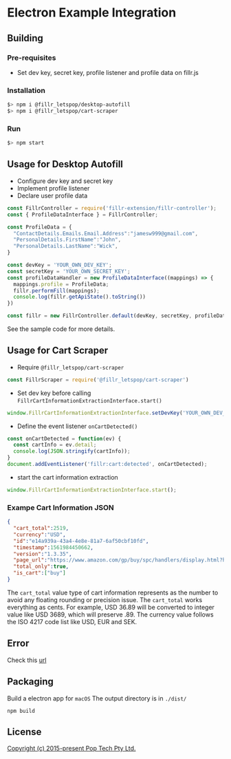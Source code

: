 # Electron Example Integration

## Building

### Pre-requisites

- Set dev key, secret key, profile listener and profile data on fillr.js

### Installation

```bash
$> npm i @fillr_letspop/desktop-autofill
$> npm i @fillr_letspop/cart-scraper
```

### Run

```bash
$> npm start
```

## Usage for Desktop Autofill

- Configure dev key and secret key
- Implement profile listener
- Declare user profile data

```javascript
const FillrController = require('fillr-extension/fillr-controller');
const { ProfileDataInterface } = FillrController;

const ProfileData = {
  "ContactDetails.Emails.Email.Address":"jamesw999@gmail.com",
  "PersonalDetails.FirstName":"John",
  "PersonalDetails.LastName":"Wick",
}

const devKey = 'YOUR_OWN_DEV_KEY';
const secretKey = 'YOUR_OWN_SECRET_KEY';
const profileDataHandler = new ProfileDataInterface((mappings) => {
  mappings.profile = ProfileData;
  fillr.performFill(mappings);
  console.log(fillr.getApiState().toString())
})

const fillr = new FillrController.default(devKey, secretKey, profileDataHandler);
```

See the sample code for more details.

## Usage for Cart Scraper

- Require `@fillr_letspop/cart-scraper`
```javascript
const FillrScraper = require('@fillr_letspop/cart-scraper')
```

- Set dev key before calling `FillrCartInformationExtractionInterface.start()`

```javascript
window.FillrCartInformationExtractionInterface.setDevKey('YOUR_OWN_DEV_KEY');
```

- Define the event listener `onCartDetected()` 
```javascript
const onCartDetected = function(ev) {
  const cartInfo = ev.detail;
  console.log(JSON.stringify(cartInfo));
}
document.addEventListener('fillr:cart:detected', onCartDetected);
```

- start the cart information extraction
```javascript
window.FillrCartInformationExtractionInterface.start(); 
```

### Exampe Cart Information JSON

```json
{
  "cart_total":2519,
  "currency":"USD",
  "id":"e14a939a-43a4-4e8e-81a7-6af50cbf10fd",
  "timestamp":1561984450662,
  "version":"1.3.35",
  "page_url":"https://www.amazon.com/gp/buy/spc/handlers/display.html?hasWorkingJavascript=1",
  "total_only":true,
  "is_cart":["buy"]
}
```

The `cart_total` value type of cart information represents as the number to avoid any floating rounding or precision issue. The `cart_total` works everything as cents. For example, USD 36.89 will be converted to integer value like USD 3689, which will preserve .89. The currency value follows the ISO 4217 code list like USD, EUR and SEK.

## Error
Check this [url](https://github.com/Fillr/browser-example-integration#error)

## Packaging

Build a electron app for `macOS`
The output directory is in `./dist/`

```
npm build
```

## License

[Copyright (c) 2015-present Pop Tech Pty Ltd.](LICENSE)